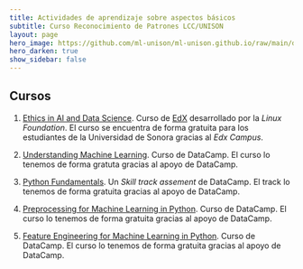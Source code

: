 ```yaml
---
title: Actividades de aprendizaje sobre aspectos básicos 
subtitle: Curso Reconocimiento de Patrones LCC/UNISON
layout: page
hero_image: https://github.com/ml-unison/ml-unison.github.io/raw/main/docs/img/alt-banner.jpg
hero_darken: true
show_sidebar: false
---
```




## Cursos

1. [Ethics in AI and Data Science](https://enterprise.edx.org/uni-sonora/course/LinuxFoundationX+LFS112x?). Curso de [EdX](https://www.edx.org) desarrollado por la *Linux Foundation*. El curso se encuentra de forma gratuita para los estudiantes de la Universidad de Sonora gracias al *Edx Campus*.

2. [Understanding Machine Learning](https://www.datacamp.com/courses/understanding-machine-learning). Curso de DataCamp. El curso lo tenemos de forma gratuta gracias al apoyo de DataCamp.

3. [Python Fundamentals](https://www.datacamp.com/tracks/python-fundamentals). Un *Skill track assement* de DataCamp. El track lo tenemos de forma gratuita gracias al apoyo de DataCamp.

4. [Preprocessing for Machine Learning in Python](https://www.datacamp.com/courses/preprocessing-for-machine-learning-in-python). Curso de DataCamp. El curso lo tenemos de forma gratuita gracias al apoyo de DataCamp.

5. [Feature Engineering for Machine Learning in Python](https://www.datacamp.com/courses/feature-engineering-for-machine-learning-in-python). Curso de DataCamp. El curso lo tenemos de forma gratuita gracias al apoyo de DataCamp.
